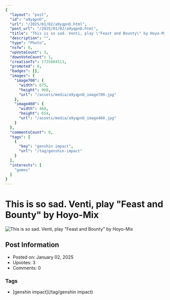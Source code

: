 ```yaml
---
{
  "layout": "post",
  "id": "a9yqpnD",
  "url": "/2025/01/02/a9yqpnD.html",
  "post_url": "/2025/01/02/a9yqpnD.html",
  "title": "This is so sad. Venti, play \"Feast and Bounty\" by Hoyo-Mix",
  "description": "",
  "type": "Photo",
  "nsfw": 0,
  "upVoteCount": 3,
  "downVoteCount": 1,
  "creationTs": 1735804513,
  "promoted": 0,
  "badges": [],
  "images": {
    "image700": {
      "width": 675,
      "height": 960,
      "url": "/assets/media/a9yqpnD_image700.jpg"
    },
    "image460": {
      "width": 460,
      "height": 654,
      "url": "/assets/media/a9yqpnD_image460.jpg"
    }
  },
  "commentsCount": 0,
  "tags": [
    {
      "key": "genshin impact",
      "url": "/tag/genshin-impact"
    }
  ],
  "interests": [
    "games"
  ]
}
---
```


# This is so sad. Venti, play "Feast and Bounty" by Hoyo-Mix

![This is so sad. Venti, play "Feast and Bounty" by Hoyo-Mix](/assets/media/a9yqpnD_image700.jpg)

## Post Information

- Posted on: January 02, 2025
- Upvotes: 3
- Comments: 0

### Tags

- [genshin impact](/tag/genshin impact)
